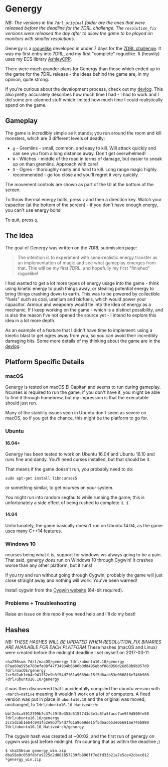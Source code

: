 # Genergy

_NB: The versions in the `7drl_original` folder are the ones that were released before the deadline for the 7DRL challenge. The `resolution_fix` versions were released the day after to allow the game to be played on monitors with smaller resolutions._

Genergy is a [roguelike](https://en.wikipedia.org/wiki/Roguelike) developed in under 7 days for the [7DRL challenge](http://7drl.roguetemple.com/jsp/viewGames.jsp#). It was my first entry into 7DRL, and my first "complete" roguelike. It (heavily) uses my ECS library [AshleyCPP](https://github.com/SgtCoDFish/AshleyCPP).

There were much grander plans for Genergy than those which ended up in the game for the 7DRL release - the ideas behind the game are, in my opinion, quite strong.

If you're curious about the development process, check out my [devlog](https://sgtcodfish.com/7drl). This also pretty accurately describes how much time I had - I had to work and I did some pre-planned stuff which limited how much time I could realistically spend on the game.

## Gameplay
The game is incredibly simple as it stands; you run around the room and kill monsters, which are 3 different levels of deadly:

- `g` - Gremlins - small, common, and easy to kill. Will attack quickly and can see you from a long distance away. Don't get overwhelmed!
- `W` - Witches - middle of the road in terms of damage, but easier to sneak up on than gremlins. Approach with care!
- `O` - Ogres - thoroughly nasty and hard to kill. Long range magic highly recommended - go too close and you'll regret it very quickly.

The movement controls are shown as part of the UI at the bottom of the screen.

To throw thermal energy bolts, press `z` and then a direction key. Watch your capacitor (at the bottom of the screen) - if you don't have enough energy, you can't use energy bolts!

To quit, press `q`.

## The Idea
The goal of Genergy was written on the 7DRL submission page:

> The intention is to experiment with semi-realistic energy transfer as an implementation of magic and see what gameplay emerges from that. This will be my first 7DRL, and hopefully my first "finished" roguelike!

I had wanted to get a lot more types of energy usage into the game - think using kinetic energy to push things away, or stealing potential energy to bring things crashing down to earth. This was to be powered by collectible "fuels" such as coal, uranium and biofuels, which would power your capacitor. Armour and weaponry would tie into the idea of energy as a mechanic. If I keep working on the game - which is a distinct possibility, and is also the reason I've not opened the source yet - I intend to explore this idea in a lot more depth.

As an example of a feature that I didn't have time to implement: using a kinetic blast to get ogres away from you, so you can avoid their incredibly damaging hits. Some more details of my thinking about the game are in the [devlog](https://sgtcodfish.com/7drl).

## Platform Specific Details
### macOS
Genergy is tested on macOS El Capitan and seems to run during gameplay. Ncurses is required to run the game; if you don't have it, you might be able to find it through homebrew, but my impression is that the executable should just run.

Many of the stability issues seen in Ubuntu don't seem as severe on macOS, so if you get the chance, this might be the platform to go for.

### Ubuntu
#### 16.04+
Genergy has been tested to work on Ubuntu 16.04 and Ubuntu 16.10 and runs fine and dandy. You'll need curses installed, but that should be it.

That means if the game doesn't run, you probably need to do:

```
sudo apt-get install libncurses5
```

or something similar, to get ncurses on your system.

You might run into random segfaults while running the game; this is unfortunately a side effect of being rushed to complete it. :(

#### 14.04
Unfortunately, the game basically doesn't run on Ubuntu 14.04, as the game uses many C++14 features.

### Windows 10
ncurses being what it is, support for windows ws always going to be a pain. That said, genergy _does_ run on Windows 10 through Cygwin! It crashes worse than any other platform, but it runs!

If you try and run without going through Cygwin, probably the game will just close straight away and nothing will work. You've been warned!

Install cygwin from the [Cygwin website](https://cygwin.com/install.html) (64-bit required).

### Problems + Troubleshooting
Raise an issue on this repo if you need help and I'll do my best!

## Hashes
*NB: THESE HASHES WILL BE UPDATED WHEN RESOLUTION_FIX BINARIES ARE AVAILABLE FOR EACH PLATFORM*
These hashes (macOS and Linux)  were created before the midnight deadline I set myself on 2017-03-11.
```
sha256sum 7drl/macOS/genergy 7drl/ubuntu16.10/genergy
87aa60a595e780efe08f47f34934b6600b0dd495ebbf88d950d26d68b9b957d9  7drl/macOS/genergy
2cc5d2ab1eb4c941f52e9b3f54d7f61a9669de15f5d6acb53e066816e746b980  7drl/ubuntu16.10/genergy
```

it was then discovered that I accidentally compiled the ubuntu version with `-march=native` meaning it wouldn't work on a lot of computers. A fixed version was put in place in `ubuntu16.10` and the original was moved, unchanged, to `7drl/ubuntu16.10_NativeArch`:

```
bbf2e3ca5912709b7c37c49f8e353d5157743d3e1c8fa5facc7ae9f9d500fe50  7drl/ubuntu16.10/genergy
2cc5d2ab1eb4c941f52e9b3f54d7f61a9669de15f5d6acb53e066816e746b980  7drl/ubuntu16.10_NativeArch/genergy
```

The cygwin hash was created at ~00:02, and the first run of genergy on cygwin was just before midnight. I'm counting that as within the deadline ;)

```
$ sha256sum genergy_win.zip
dba58e0c059fdbfa9225d2d081857239fb890ff7e8fd33b21a7e5ce42cbec012 *genergy_win.zip
```
